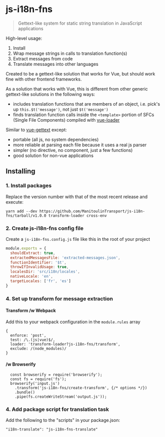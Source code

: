 # js-i18n-fns

> Gettext-like system for static string translation in JavaScript applications

High-level usage:

1. Install
2. Wrap message strings in calls to translation function(s)
3. Extract messages from code
4. Translate messages into other languages

Created to be a gettext-like solution that works for Vue, but should work fine with other frontend frameworks.

As a solution that works with Vue, this is different from other generic gettext-like solutions in the following ways:
- includes translation functions that are members of an object, i.e. pick's up `this.$t('message')`, not just `$t('message')`
- finds translation function calls inside the `<template>` portion of SFCs (Single File Components) compiled with [vue-loader](https://vue-loader.vuejs.org)

Similar to [vue-gettext](https://github.com/Polyconseil/vue-gettext) except:

- portable (all js, no system dependencies)
- more reliable at parsing each file because it uses a real js parser
- simpler (no directive, no component, just a few functions)
- good solution for non-vue applications

## Installing

### 1. Install packages

Replace the version number with that of the most recent release and execute:

```
yarn add --dev https://github.com/ManitoulinTransport/js-i18n-fns/tarball/v1.0.0 transform-loader cross-env
```

### 2. Create js-i18n-fns config file

Create a `js-i18n-fns.config.js` file like this in the root of your project

```js
module.exports = {
  shouldExtract: true,
  extractedMessagesFile: 'extracted-messages.json',
  functionIdentifier: '$t',
  throwIfInvalidUsage: true,
  localesDir: 'src/i18n/locales',
  nativeLocale: 'en',
  targetLocales: ['fr', 'es']
}
```

### 4. Set up transform for message extraction

#### Transform /w Webpack

Add this to your webpack configuration in the `module.rules` array

```
{
  enforce: 'post',
  test: /\.(js|vue)$/,
  loader: 'transform-loader?js-i18n-fns/transform',
  exclude: /(node_modules)/
}
```

#### /w Browserify

```
  const browserify = require('browserify');
  const fs = require('fs');
  browserify('input.js')
  	.transform('js-i18n-fns/create-transform', {/* options */})
  	.bundle()
  	.pipe(fs.createWriteStream('output.js'));
```

### 4. Add package script for translation task

Add the following to the "scripts" in your package.json:

```
"i18n-translate": "js-i18n-fns-translate"
```

